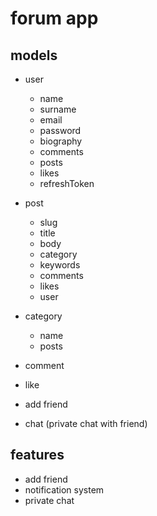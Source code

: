 # forum app

## models

- user

  - name
  - surname
  - email
  - password
  - biography
  - comments
  - posts
  - likes
  - refreshToken

- post

  - slug
  - title
  - body
  - category
  - keywords
  - comments
  - likes
  - user

- category

  - name
  - posts

- comment

- like

- add friend

- chat (private chat with friend)

## features

- add friend
- notification system
- private chat
